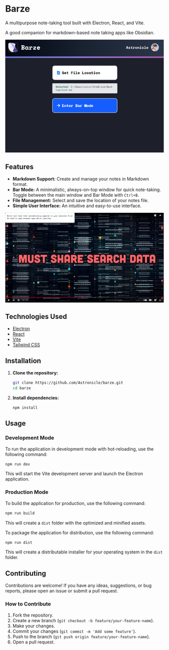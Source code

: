 # Barze

A multipurpose note-taking tool built with Electron, React, and Vite.

A good companion for markdown-based note taking apps like Obsidian.

![Barze Main Window](./assets/demo.png)

## Features

- **Markdown Support:** Create and manage your notes in Markdown format.
- **Bar Mode:** A minimalistic, always-on-top window for quick note-taking. Toggle between the main window and Bar Mode with `Ctrl+B`.
- **File Management:** Select and save the location of your notes file.
- **Simple User Interface:** An intuitive and easy-to-use interface.

![Bar Mode](./assets/demo2.png)

## Technologies Used

- [Electron](https://www.electronjs.org/)
- [React](https://reactjs.org/)
- [Vite](https://vitejs.dev/)
- [Tailwind CSS](https://tailwindcss.com/)

## Installation

1.  **Clone the repository:**
    ```bash
    git clone https://github.com/Astronicle/barze.git
    cd barze
    ```
2.  **Install dependencies:**
    ```bash
    npm install
    ```

## Usage

### Development Mode

To run the application in development mode with hot-reloading, use the following command:

```bash
npm run dev
```

This will start the Vite development server and launch the Electron application.

### Production Mode

To build the application for production, use the following command:

```bash
npm run build
```

This will create a `dist` folder with the optimized and minified assets.

To package the application for distribution, use the following command:

```bash
npm run dist
```

This will create a distributable installer for your operating system in the `dist` folder.

## Contributing

Contributions are welcome! If you have any ideas, suggestions, or bug reports, please open an issue or submit a pull request.

### How to Contribute

1.  Fork the repository.
2.  Create a new branch (`git checkout -b feature/your-feature-name`).
3.  Make your changes.
4.  Commit your changes (`git commit -m 'Add some feature'`).
5.  Push to the branch (`git push origin feature/your-feature-name`).
6.  Open a pull request.
